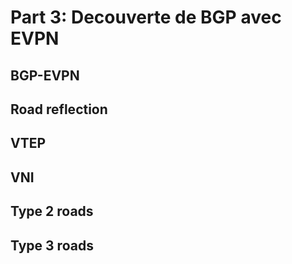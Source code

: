 # Part 3: Decouverte de BGP avec EVPN

## BGP-EVPN


## Road reflection


## VTEP


## VNI


## Type 2 roads


## Type 3 roads
